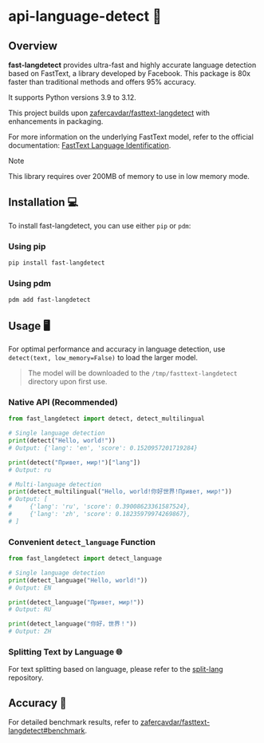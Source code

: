 # api-language-detect 🚀


## Overview

**fast-langdetect** provides ultra-fast and highly accurate language detection based on FastText, a library developed by
Facebook. This package is 80x faster than traditional methods and offers 95% accuracy.

It supports Python versions 3.9 to 3.12.

This project builds upon [zafercavdar/fasttext-langdetect](https://github.com/zafercavdar/fasttext-langdetect#benchmark)
with enhancements in packaging.

For more information on the underlying FastText model, refer to the official
documentation: [FastText Language Identification](https://fasttext.cc/docs/en/language-identification.html).

> [!NOTE]
> This library requires over 200MB of memory to use in low memory mode.

## Installation 💻

To install fast-langdetect, you can use either `pip` or `pdm`:

### Using pip

```bash
pip install fast-langdetect
```

### Using pdm

```bash
pdm add fast-langdetect
```

## Usage 🖥️

For optimal performance and accuracy in language detection, use `detect(text, low_memory=False)` to load the larger
model.

> The model will be downloaded to the `/tmp/fasttext-langdetect` directory upon first use.

### Native API (Recommended)

```python
from fast_langdetect import detect, detect_multilingual

# Single language detection
print(detect("Hello, world!"))
# Output: {'lang': 'en', 'score': 0.1520957201719284}

print(detect("Привет, мир!")["lang"])
# Output: ru

# Multi-language detection
print(detect_multilingual("Hello, world!你好世界!Привет, мир!"))
# Output: [
#     {'lang': 'ru', 'score': 0.39008623361587524},
#     {'lang': 'zh', 'score': 0.18235979974269867},
# ]
```

### Convenient `detect_language` Function

```python
from fast_langdetect import detect_language

# Single language detection
print(detect_language("Hello, world!"))
# Output: EN

print(detect_language("Привет, мир!"))
# Output: RU

print(detect_language("你好，世界！"))
# Output: ZH
```

### Splitting Text by Language 🌐

For text splitting based on language, please refer to the [split-lang](https://github.com/DoodleBears/split-lang)
repository.

## Accuracy 🎯

For detailed benchmark results, refer
to [zafercavdar/fasttext-langdetect#benchmark](https://github.com/zafercavdar/fasttext-langdetect#benchmark).
